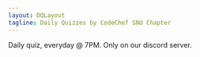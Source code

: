 ```yaml
---
layout: DQLayout
tagline: Daily Quizzes by CodeChef SNU Chapter
---
```


Daily quiz, everyday @ 7PM. Only on our discord server.
